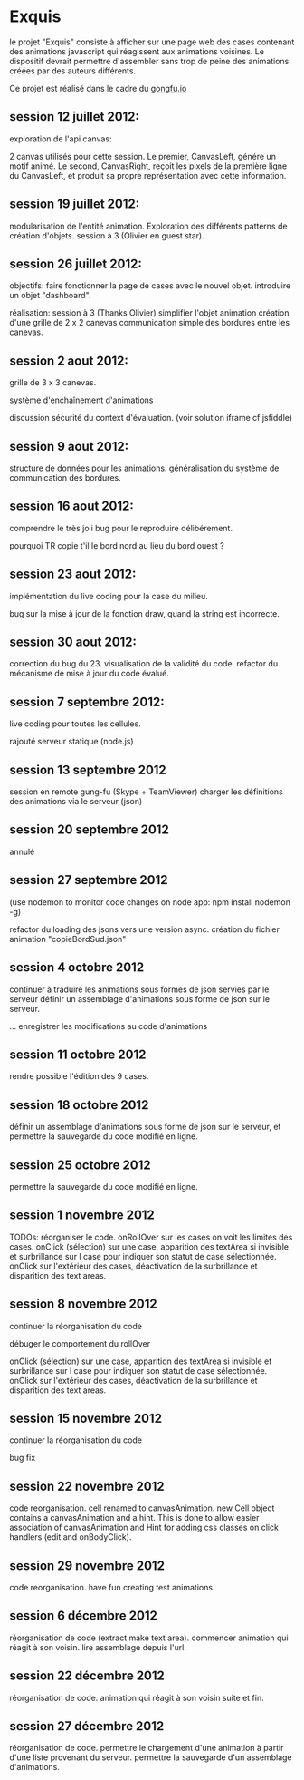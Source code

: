 Exquis
======

le projet "Exquis" consiste à afficher sur une page web des cases contenant des animations javascript qui réagissent aux animations voisines. Le dispositif devrait permettre d'assembler sans trop de peine des animations créées par des auteurs différents.

Ce projet est réalisé dans le cadre du [gongfu.io](http://gongfu.io/)


session 12 juillet 2012:
------------------------

exploration de l'api canvas:

2 canvas utilisés pour cette session. 
Le premier, CanvasLeft, génére un motif animé.
Le second, CanvasRight, reçoit les pixels de la première ligne du CanvasLeft, et produit
sa propre représentation avec cette information.


session 19 juillet 2012:
------------------------

modularisation de l'entité animation. 
Exploration des différents patterns de création d'objets.
session à 3 (Olivier en guest star).


session 26 juillet 2012:
------------------------

objectifs: faire fonctionner la page de cases avec le nouvel objet.
introduire un objet "dashboard".

réalisation: 
session à 3 (Thanks Olivier)
simplifier l'objet animation
création d'une grille de 2 x 2 canevas
communication simple des bordures entre les canevas.


session 2 aout 2012:
--------------------

grille de 3 x 3 canevas.

système d'enchaînement d'animations

discussion sécurité du context d'évaluation. (voir solution iframe cf jsfiddle)


session 9 aout 2012:
-------------------

structure de données pour les animations.
généralisation du système de communication des bordures.


session 16 aout 2012:
---------------------

comprendre le très joli bug pour le reproduire délibérement.

pourquoi TR  copie t'il le bord nord au lieu du bord ouest ?


session 23 aout 2012:
---------------------

implémentation du live coding pour la case du milieu.

bug sur la mise à jour de la fonction draw, quand la string est incorrecte.


session 30 aout 2012:
---------------------

correction du bug du 23.
visualisation de la validité du code.
refactor du mécanisme de mise à jour du code évalué.


session 7 septembre 2012:
-------------------------

live coding pour toutes les cellules.

rajouté serveur statique (node.js)


session 13 septembre 2012
-------------------------

session en remote gung-fu (Skype + TeamViewer)
charger les définitions des animations via le serveur (json)


session 20 septembre 2012
-------------------------

annulé


session 27 septembre 2012
-------------------------

(use nodemon to monitor code changes on node app: npm install nodemon -g)

refactor du loading des jsons vers une version async.
création du fichier animation "copieBordSud.json"


session 4 octobre 2012
----------------------

continuer à traduire les animations sous formes de json servies par le serveur
définir un assemblage d'animations sous forme de json sur le serveur.

...
enregistrer les modifications au code d'animations


session 11 octobre 2012
-----------------------

rendre possible l'édition des 9 cases.


session 18 octobre 2012
-----------------------

définir un assemblage d'animations sous forme de json sur le serveur,
et permettre la sauvegarde du code modifié en ligne.


session 25 octobre 2012
-----------------------

permettre la sauvegarde du code modifié en ligne.


session 1 novembre 2012
-----------------------

TODOs:
réorganiser le code.
onRollOver sur les cases on voit les limites des cases.
onClick (sélection) sur une case, apparition des textArea si invisible et surbrillance sur l
case pour indiquer son statut de case sélectionnée.
onClick sur l'extérieur des cases, déactivation de la surbrillance et disparition des text areas.


session 8 novembre 2012
-----------------------

continuer la réorganisation du code

débuger le comportement du rollOver

onClick (sélection) sur une case, apparition des textArea si invisible et surbrillance sur l
case pour indiquer son statut de case sélectionnée.
onClick sur l'extérieur des cases, déactivation de la surbrillance et disparition des text areas.


session 15 novembre 2012
-----------------------

continuer la réorganisation du code

bug fix


session 22 novembre 2012
-----------------------

code reorganisation. cell renamed to canvasAnimation. new Cell object contains a canvasAnimation 
and a hint. This is done to allow easier association of canvasAnimation and Hint for adding css classes
on click handlers (edit and onBodyClick).

session 29 novembre 2012
------------------------

code reorganisation. 
have fun creating test animations.


session 6 décembre 2012
-----------------------

réorganisation de code (extract make text area).
commencer animation qui réagit à son voisin.
lire assemblage depuis l'url.


session 22 décembre 2012
------------------------

réorganisation de code.
animation qui réagit à son voisin suite et fin.


session 27 décembre 2012
------------------------

réorganisation de code.
permettre le chargement d'une animation à partir d'une liste provenant du serveur.
permettre la sauvegarde d'un assemblage d'animations.
